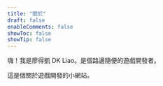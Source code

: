 ```yaml
---
title: "關於"
draft: false
enableComments: false
showToc: false
showTip: false
---
```


嗨！我是廖得凱 DK Liao。是個路邊隨便的遊戲開發者。

這是個關於遊戲開發的小網站。